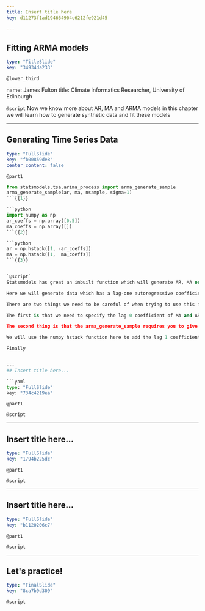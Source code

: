 ```yaml
---
title: Insert title here
key: d11273f1ad194664904c6212fe921d45

---
```

## Fitting ARMA models

```yaml
type: "TitleSlide"
key: "34934da233"
```

`@lower_third`

name: James Fulton
title: Climate Informatics Researcher, University of Edinburgh


`@script`
Now we know more about AR, MA and ARMA models in this chapter we will learn how to generate synthetic data and fit these models


---
## Generating Time Series Data

```yaml
type: "FullSlide"
key: "fb00859de8"
center_content: false
```

`@part1`
```python
from statsmodels.tsa.arima_process import arma_generate_sample
arma_generate_sample(ar, ma, nsample, sigma=1)
```{{1}}

```python
import numpy as np
ar_coeffs = np.array([0.5])
ma_coeffs = np.array([])
```{{2}}

```python
ar = np.hstack([1, -ar_coeffs])
ma = np.hstack([1,  ma_coeffs])
```{{3}}


`@script`
Statsmodels has great an inbuilt function which will generate AR, MA or ARMA synthetic data. This is the arma_generate_sample function which import here. Into this function we need to pass ar (autoregressive coefficients), ma (moving average coefficients), nsamples (the number of samples to generate) and sigma (the standard deviation of the noise)

Here we will generate data which has a lag-one autoregressive coefficient of 0.5 and no moving average coefficients. This equates to a AR(1) model. To do this we make a numpy array with a single element of 0.5 in it for the autoregressive coefficients and an empty numpy array for the moving average coefficients. We need to give the generator function both.

There are two things we need to be careful of when trying to use this function. 

The first is that we need to specify the lag 0 coefficient of MA and AR. You will almost always set this to 1 in practice and the situations where you won't are beyond the scope of this course.

The second thing is that the arma_generate_sample requires you to give it the negative of the autoregressive coefficients for lag greater than 1. 

We will use the numpy hstack function here to add the lag 1 coefficients to ar and ma and make sure we are passing the minus of the ar coefficients.

Finally


---
## Insert title here...

```yaml
type: "FullSlide"
key: "734c4219ea"
```

`@part1`



`@script`



---
## Insert title here...

```yaml
type: "FullSlide"
key: "1794b225dc"
```

`@part1`



`@script`



---
## Insert title here...

```yaml
type: "FullSlide"
key: "b1120206c7"
```

`@part1`



`@script`



---
## Let's practice!

```yaml
type: "FinalSlide"
key: "8ca7b9d309"
```

`@script`


